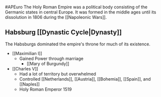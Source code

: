 #APEuro 
The Holy Roman Empire was a political body consisting of the Germanic states in central Europe. It was formed in the middle ages until its dissolution in 1806 during the [[Napoleonic Wars]].
## Habsburg [[Dynastic Cycle|Dynasty]]
The Habsburgs dominated the empire's throne for much of its existence.
- [[Maximilian I]]
	- Gained Power through marriage
		- [[Mary of Burgundy]]
- [[Charles V]]
	- Had a lot of territory but overwhelmed
	- Controlled [[Netherlands]], [[Austria]], [[Bohemia]], [[Spain]], and [[Naples]]
	- Holy Roman Emperor 1519